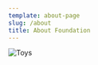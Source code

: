 ```yaml
---
template: about-page
slug: /about
title: About Foundation
---
```



![Toys](/assets/vanessa-bucceri-gdirwiyama8-unsplash.jpg "Toys")

